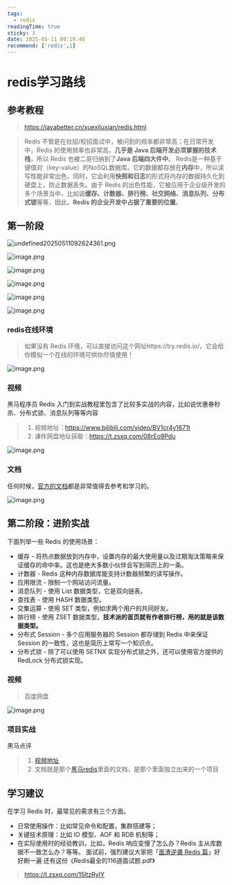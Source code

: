```yaml
---
tags:
  - redis
readingTime: true
sticky: 3
date: 2025-05-11 09:19:40
recommend: ['redis',1]
---
```

# redis学习路线

## 参考教程
>https://javabetter.cn/xuexiluxian/redis.html


>Redis 不管是在社招/校招面试中，被问到的频率都非常高；在日常开发中，Redis 的使用频率也非常高，**几乎是 Java 后端开发必须掌握的技术栈**，所以 Redis 也被二哥归纳到了**Java 后端四大件中**。
  Redis是一种基于键值对（key-value）的NoSQL数据库。它的数据都存放在**内存**中，所以读写性能非常出色，同时，它会利用**快照和日志**的形式将内存的数据持久化到硬盘上，防止数据丢失。由于 Redis 的出色性能，它被应用于企业级开发的多个场景当中，比如说**缓存、计数器、排行榜、社交网络、消息队列、分布式锁**等等，因此，**Redis 的企业开发中占据了重要的位置**。

## 第一阶段


![undefined20250511092624361.png](https://imgsbo.oss-cn-shanghai.aliyuncs.com/undefined20250511092711765.png)



![image.png](https://imgsbo.oss-cn-shanghai.aliyuncs.com/undefined20250511092808565.png)





![image.png](https://imgsbo.oss-cn-shanghai.aliyuncs.com/undefined20250511092801546.png)


![image.png](https://imgsbo.oss-cn-shanghai.aliyuncs.com/undefined20250511092824017.png)

![image.png](https://imgsbo.oss-cn-shanghai.aliyuncs.com/undefined20250511092836927.png)

![image.png](https://imgsbo.oss-cn-shanghai.aliyuncs.com/undefined20250511092846947.png)

### redis在线环境
>如果没有 Redis 环境，可以直接访问这个网址https://try.redis.io/，它会给你模拟一个在线的环境可供你尽情使用！

![image.png](https://imgsbo.oss-cn-shanghai.aliyuncs.com/undefined20250511092940192.png)

### 视频

黑马程序员 Redis 入门到实战教程里包含了比较多实战的内容，比如说优惠券秒杀、分布式锁、消息队列等等内容

>1. 视频地址：https://www.bilibili.com/video/BV1cr4y1671t
>2. 课件网盘地址获取：https://t.zsxq.com/08rEo9Pdu

![image.png](https://imgsbo.oss-cn-shanghai.aliyuncs.com/undefined20250511093058599.png)

### 文档

任何时候，[官方的文档](https://www.redis.net.cn/tutorial/3501.html)都是非常值得去参考和学习的。


![image.png](https://imgsbo.oss-cn-shanghai.aliyuncs.com/undefined20250511093309089.png)

## 第二阶段：进阶实战

下面列举一些 Redis 的使用场景：

- 缓存 - 将热点数据放到内存中，设置内存的最大使用量以及过期淘汰策略来保证缓存的命中率。这也是绝大多数小伙伴会写到简历上的一条。
- 计数器 - Redis 这种内存数据库能支持计数器频繁的读写操作。
- 应用限流 - 限制一个网站访问流量。
- 消息队列 - 使用 List 数据类型，它是双向链表。
- 查找表 - 使用 HASH 数据类型。
- 交集运算 - 使用 SET 类型，例如求两个用户的共同好友。
- 排行榜 - 使用 ZSET 数据类型，**技术派的首页就有作者排行榜，用的就是该数据类型。**
- 分布式 Session - 多个应用服务器的 Session 都存储到 Redis 中来保证 Session 的一致性，这也是简历上常写一个知识点。
- 分布式锁 - 除了可以使用 SETNX 实现分布式锁之外，还可以使用官方提供的 RedLock 分布式锁实现。
### 视频
> 百度网盘

![image.png](https://imgsbo.oss-cn-shanghai.aliyuncs.com/undefined20250511093450411.png)

### 项目实战

黑马点评
>1. [视频地址](https://www.bilibili.com/video/BV1NV411u7GE/?spm_id_from=333.337.search-card.all.click&vd_source=2074845aa36e291c34caa4671c3b2eda)
>2. 文档就是那个[黑马redis](https://www.bilibili.com/video/BV1cr4y1671t/?spm_id_from=333.337.search-card.all.click&vd_source=31f382886b368673a25ce3ff23e82bfc)里面的文档，是那个里面独立出来的一个项目

## 学习建议

在学习 Redis 时，最常见的需求有三个方面。

- 日常使用操作：比如常见命令和配置，集群搭建等；
- 关键技术原理：比如 IO 模型、AOF 和 RDB 机制等；
- 在实际使用时的经验教训，比如，Redis 响应变慢了怎么办？Redis 主从库数据不一致怎么办？等等。
面试前，强烈建议大家把「[面渣逆袭 Redis 篇](https://javabetter.cn/sidebar/sanfene/redis.html)」好好刷一遍
还有这份《Redis最全的116道面试题.pdf》
>https://t.zsxq.com/15ltzRylY